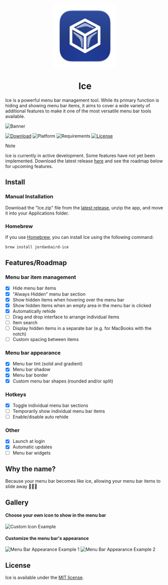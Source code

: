 <div align="center">
    <img src="Ice/Assets.xcassets/AppIcon.appiconset/icon_256x256.png" width=200 height=200>
    <h1>Ice</h1>
</div>

Ice is a powerful menu bar management tool. While its primary function is hiding and showing menu bar items, it aims to cover a wide variety of additional features to make it one of the most versatile menu bar tools available.

![Banner](https://github.com/jordanbaird/Ice/assets/90936861/9577d06f-dae8-4cfd-b398-0f0237d0d79f)

[![Download](https://img.shields.io/badge/download-latest-brightgreen?style=flat-square)](https://github.com/jordanbaird/Ice/releases/latest)
![Platform](https://img.shields.io/badge/platform-macOS-blue?style=flat-square)
![Requirements](https://img.shields.io/badge/requirements-macOS%2014%2B-fa4e49?style=flat-square)
[![License](https://img.shields.io/github/license/jordanbaird/Ice?style=flat-square)](LICENSE)

> [!NOTE]
> Ice is currently in active development. Some features have not yet been implemented. Download the latest release [here](https://github.com/jordanbaird/Ice/releases/latest) and see the roadmap below for upcoming features.

## Install

### Manual Installation

Download the "Ice.zip" file from the [latest release](https://github.com/jordanbaird/Ice/releases/latest), unzip the app, and move it into your Applications folder.

### Homebrew

If you use [Homebrew](https://brew.sh/), you can install Ice using the following command:

```sh
brew install jordanbaird-ice
```

## Features/Roadmap

### Menu bar item management

- [x] Hide menu bar items
- [x] "Always Hidden" menu bar section
- [x] Show hidden items when hovering over the menu bar
- [x] Show hidden items when an empty area in the menu bar is clicked 
- [x] Automatically rehide
- [ ] Drag and drop interface to arrange individual items
- [ ] Item search
- [ ] Display hidden items in a separate bar (e.g. for MacBooks with the notch)
- [ ] Custom spacing between items

### Menu bar appearance

- [x] Menu bar tint (solid and gradient)
- [x] Menu bar shadow
- [x] Menu bar border
- [x] Custom menu bar shapes (rounded and/or split)

### Hotkeys

- [x] Toggle individual menu bar sections
- [ ] Temporarily show individual menu bar items
- [ ] Enable/disable auto rehide

### Other

- [x] Launch at login
- [x] Automatic updates
- [ ] Menu bar widgets

## Why the name?

Because your menu bar becomes like ice, allowing your menu bar items to slide away 🧊🧊🧊

## Gallery

#### Choose your own icon to show in the menu bar
![Custom Icon Example](https://github.com/jordanbaird/Ice/assets/90936861/7bfd94b1-8645-4976-a0e7-d4dc3f0f8e84)

#### Customize the menu bar's appearance
![Menu Bar Appearance Example 1](https://github.com/jordanbaird/Ice/assets/90936861/5248137b-dc8a-41bd-b5a9-5d77fc7d477c)
![Menu Bar Appearance Example 2](https://github.com/jordanbaird/Ice/assets/90936861/17fc4a99-cce5-4773-a811-37828cd7f9af)

## License

Ice is available under the [MIT license](LICENSE).
